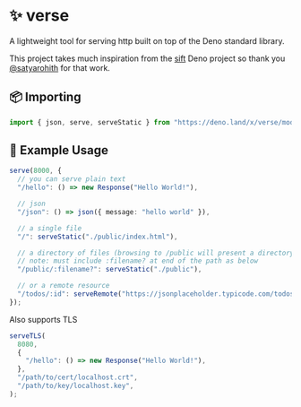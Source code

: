 # ✨ verse

A lightweight tool for serving http built on top of the Deno standard library.

This project takes much inspiration from the
[sift](https://github.com/satyarohith/sift) Deno project so thank you
[@satyarohith](https://github.com/satyarohith) for that work.

## 📦 Importing

```typescript
import { json, serve, serveStatic } from "https://deno.land/x/verse/mod.ts";
```

## 📖 Example Usage

```typescript
serve(8000, {
  // you can serve plain text
  "/hello": () => new Response("Hello World!"),

  // json
  "/json": () => json({ message: "hello world" }),

  // a single file
  "/": serveStatic("./public/index.html"),

  // a directory of files (browsing to /public will present a directory listing page)
  // note: must include :filename? at end of the path as below
  "/public/:filename?": serveStatic("./public"),

  // or a remote resource
  "/todos/:id": serveRemote("https://jsonplaceholder.typicode.com/todos/:id"),
});
```

Also supports TLS

```typescript
serveTLS(
  8080,
  {
    "/hello": () => new Response("Hello World!"),
  },
  "/path/to/cert/localhost.crt",
  "/path/to/key/localhost.key",
);
```
